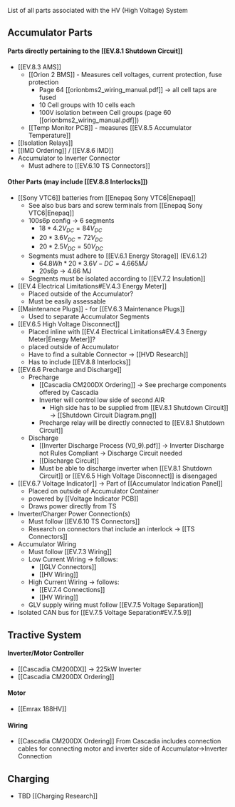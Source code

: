 List of all parts associated with the HV (High Voltage) System

## Accumulator Parts
#### Parts directly pertaining to the [[EV.8.1 Shutdown Circuit]]
- [[EV.8.3 AMS]]
	- [[Orion 2 BMS]] - Measures cell voltages, current protection, fuse protection
		- Page 64 [[orionbms2_wiring_manual.pdf]] -> all cell taps are fused
		- 10 Cell groups with 10 cells each
		- 100V isolation between Cell groups (page 60 [[orionbms2_wiring_manual.pdf]])
	- [[Temp Monitor PCB]] - measures [[EV.8.5 Accumulator Temperature]]
- [[Isolation Relays]]
- [[IMD Ordering]] / [[EV.8.6 IMD]]
- Accumulator to Inverter Connector
	- Must adhere to [[EV.6.10 TS Connectors]]
#### Other Parts (may include [[EV.8.8 Interlocks]])
- [[Sony VTC6]] batteries from [[Enepaq Sony VTC6|Enepaq]]
	- See also bus bars and screw terminals from [[Enepaq Sony VTC6|Enepaq]]
	- 100s6p config -> 6 segments
		- $18*4.2V_{DC}=84V_{DC}$
		- $20*3.6V_{DC}=72V_{DC}$
		- $20*2.5V_{DC}=50V_{DC}$
	- Segments must adhere to [[EV.6.1 Energy Storage]] (EV.6.1.2)
		- $64.8Wh*20*3.6V-{DC}=4.665 MJ$
		- 20s6p -> 4.66 MJ
	- Segments must be isolated according to [[EV.7.2 Insulation]]
- [[EV.4 Electrical Limitations#EV.4.3 Energy Meter]]
	- Placed outside of the Accumulator?
	- Must be easily assessable
- [[Maintenance Plugs]] - for [[EV.6.3 Maintenance Plugs]]
	- Used to separate Accumulator Segments
- [[EV.6.5 High Voltage Disconnect]]
	- Placed inline with [[EV.4 Electrical Limitations#EV.4.3 Energy Meter|Energy Meter]]?
	- placed outside of Accumulator
	- Have to find a suitable Connector -> [[HVD Research]]
	- Has to include [[EV.8.8 Interlocks]]
- [[EV.6.6 Precharge and Discharge]]
	- Precharge
		- [[Cascadia CM200DX Ordering]] -> See precharge components offered by Cascadia
		- Inverter will control low side of second AIR
			- High side has to be supplied from [[EV.8.1 Shutdown Circuit]] -> [[Shutdown Circuit Diagram.png]]
		- Precharge relay will be directly connected to [[EV.8.1 Shutdown Circuit]]
	- Discharge
		- [[Inverter Discharge Process (V0_9).pdf]] -> Inverter Discharge not Rules Compliant -> Discharge Circuit needed
		- [[Discharge Circuit]]
		- Must be able to discharge inverter when [[EV.8.1 Shutdown Circuit]] or [[EV.6.5 High Voltage Disconnect]] is disengaged
- [[EV.6.7 Voltage Indicator]] -> Part of [[Accumulator Indication Panel]]
	- Placed on outside of Accumulator Container
	- powered by [[Voltage Indicator PCB]]
	- Draws power directly from TS
- Inverter/Charger Power Connection(s)
	- Must follow [[EV.6.10 TS Connectors]]
	- Research on connectors that include an interlock -> [[TS Connectors]]
- Accumulator Wiring
	- Must follow [[EV.7.3 Wiring]]
	- Low Current Wiring -> follows:
		- [[GLV Connectors]]
		- [[HV Wiring]]
	- High Current Wiring -> follows:
		- [[EV.7.4 Connections]]
		- [[HV Wiring]]
	- GLV supply wiring must follow [[EV.7.5 Voltage Separation]]
- Isolated CAN bus for [[EV.7.5 Voltage Separation#EV.7.5.9]]


## Tractive System
#### Inverter/Motor Controller
- [[Cascadia CM200DX]] -> 225kW Inverter
- [[Cascadia CM200DX Ordering]]

#### Motor
- [[Emrax 188HV]]

#### Wiring
- [[Cascadia CM200DX Ordering]] From Cascadia includes connection cables for connecting motor and inverter side of Accumulator->Inverter Connection


## Charging
- TBD [[Charging Research]]